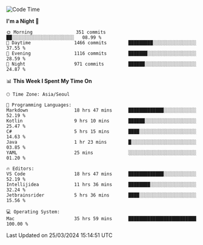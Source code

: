<!--START_SECTION:waka-->
![Code Time](http://img.shields.io/badge/Code%20Time-571%20hrs%2034%20mins-blue)

**I'm a Night 🦉** 

```text
🌞 Morning                351 commits         ██░░░░░░░░░░░░░░░░░░░░░░░   08.99 % 
🌆 Daytime                1466 commits        █████████░░░░░░░░░░░░░░░░   37.55 % 
🌃 Evening                1116 commits        ███████░░░░░░░░░░░░░░░░░░   28.59 % 
🌙 Night                  971 commits         ██████░░░░░░░░░░░░░░░░░░░   24.87 % 
```


📊 **This Week I Spent My Time On** 

```text
🕑︎ Time Zone: Asia/Seoul

💬 Programming Languages: 
Markdown                 18 hrs 47 mins      █████████████░░░░░░░░░░░░   52.19 % 
Kotlin                   9 hrs 10 mins       ██████░░░░░░░░░░░░░░░░░░░   25.47 % 
C#                       5 hrs 15 mins       ████░░░░░░░░░░░░░░░░░░░░░   14.63 % 
Java                     1 hr 23 mins        █░░░░░░░░░░░░░░░░░░░░░░░░   03.85 % 
YAML                     25 mins             ░░░░░░░░░░░░░░░░░░░░░░░░░   01.20 % 

🔥 Editors: 
VS Code                  18 hrs 47 mins      █████████████░░░░░░░░░░░░   52.19 % 
Intellijidea             11 hrs 36 mins      ████████░░░░░░░░░░░░░░░░░   32.24 % 
Jetbrainsrider           5 hrs 36 mins       ████░░░░░░░░░░░░░░░░░░░░░   15.56 % 

💻 Operating System: 
Mac                      35 hrs 59 mins      █████████████████████████   100.00 % 
```


 Last Updated on 25/03/2024 15:14:51 UTC
<!--END_SECTION:waka-->
